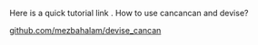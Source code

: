Here is a quick tutorial link . How to use cancancan and devise?

[github.com/mezbahalam/devise_cancan](github.com/mezbahalam/devise_cancan)